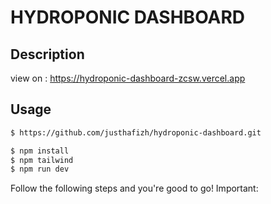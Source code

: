 # HYDROPONIC DASHBOARD


## Description
view on : https://hydroponic-dashboard-zcsw.vercel.app

## Usage

```html
$ https://github.com/justhafizh/hydroponic-dashboard.git

$ npm install
$ npm tailwind
$ npm run dev

```

Follow the following steps and you're good to go! Important:
